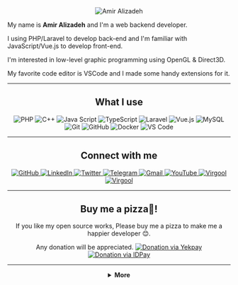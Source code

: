 <div align="center">
    <img src="./header.svg" alt="Amir Alizadeh">
</div>

My name is **Amir Alizadeh** and I'm a web backend developer.

I using PHP/Laravel to develop back-end and I'm familiar with JavaScript/Vue.js to develop front-end.

I'm interested in low-level graphic programming using OpenGL & Direct3D.

My favorite code editor is VSCode and I made some handy extensions for it.

---

<h2 align="center">What I use</h2>

<p align="center">
    <img src="https://img.shields.io/badge/-PHP-777BB4?style=for-the-badge&logo=php&logoColor=white" alt="PHP">
    <img src="https://img.shields.io/badge/-C++-00599C?style=for-the-badge&logo=c%2B%2B&logoColor=white" alt="C++">
    <img src="https://img.shields.io/badge/-JavaScript-F7DF1E?style=for-the-badge&logo=javascript&logoColor=white" alt="Java Script">
    <img src="https://img.shields.io/badge/-TypeScript-007ACC?style=for-the-badge&logo=typescript&logoColor=white" alt="TypeScript">
    <img src="https://img.shields.io/badge/-Laravel-FF2D20?style=for-the-badge&logo=laravel&logoColor=white" alt="Laravel">
    <img src="https://img.shields.io/badge/-Vue.js-4FC08D?style=for-the-badge&logo=vue.js&logoColor=white" alt="Vue.js">
    <img src="https://img.shields.io/badge/-MySQL-4479A1?style=for-the-badge&logo=mysql&logoColor=white" alt="MySQL">
    <img src="https://img.shields.io/badge/-Git-F05032?style=for-the-badge&logo=git&logoColor=white" alt="Git">
    <img src="https://img.shields.io/badge/-Github-181717?style=for-the-badge&logo=github&logoColor=white" alt="GitHub">
    <img src="https://img.shields.io/badge/-Docker-2496ED?style=for-the-badge&logo=docker&logoColor=white" alt="Docker">
    <img src="https://img.shields.io/badge/-VS_Code-007ACC?style=for-the-badge&logo=visual-studio-code&logoColor=white" alt="VS Code">
</p>

---

<h2 align="center">Connect with me</h2>

<p align="center">
    <a href="https://github.com/amir9480" target="_blank">
        <img src="https://img.shields.io/badge/-Github-181717?&logo=github&logoColor=white&style=for-the-badge" alt="GitHub">
    </a>
    <a href="https://www.linkedin.com/in/amir9480" target="_blank">
        <img src="https://img.shields.io/badge/-LinkedIn-0077B5?logo=linkedin&logoColor=white&style=for-the-badge" alt="LinkedIn">
    </a>
    <a href="https://twitter.com/amir_9480" target="_blank">
        <img src="https://img.shields.io/badge/-Twitter-1da1f2?logo=twitter&logoColor=white&style=for-the-badge" alt="Twitter">
    </a>
    <a href="https://t.me/amir9480" target="_blank">
        <img src="https://img.shields.io/badge/-Telegram-2CA5E0?logo=telegram&logoColor=white&style=for-the-badge" alt="Telegram">
    </a>
    <a href="mailto:amiralizadeh9480@gmail.com" target="_blank">
        <img src="https://img.shields.io/badge/-Gmail-D14836?logo=gmail&logoColor=white&style=for-the-badge" alt="Gmail">
    </a>
    <a href="https://www.youtube.com/channel/UCiqoDyIn7deaORvz1sPaIGA"target="_blank">
        <img src="https://img.shields.io/badge/-YouTube-FF0000?logo=youtube&logoColor=white&style=for-the-badge" alt="YouTube">
    </a>
    <a href="https://amiralizadeh9480.medium.com/" target="_blank">
        <img src="https://img.shields.io/badge/-Medium-292929?logo=medium&style=for-the-badge" alt="Virgool">
    </a>
    <a href="https://virgool.io/@amiralizadeh9480" target="_blank">
        <img src="https://img.shields.io/badge/-Virgool-7fc2f7?style=for-the-badge" alt="Virgool">
    </a>
</p>

---

<h2 align="center">Buy me a pizza🍕!</h2>

<p align="center">
    If you like my open source works, Please buy me a pizza to make me a happier developer 😊.
</p>
<p align="center">
    Any donation will be appreciated.
    <a href="https://yekpay.me/en/amir9480" target="_blank">
        <img src="https://img.shields.io/badge/-€_Euro-dc6b29?style=flat-square" alt="Donation via Yekpay">
    </a>
    <a href="https://idpay.ir/amir9480" target="_blank">
        <img src="https://img.shields.io/badge/-IRR-ffac0e?style=flat-square" alt="Donation via IDPay">
    </a>
</p>

---

<details align="center">
    <summary>
        <b>More</b><br>
    </summary>
    <br>
    <p>
        <img  height="180em" align="center" src="https://github-readme-stats.vercel.app/api?username=amir9480&show_icons=true&theme=vue"/>
        <img  height="180em" align="center" src="https://github-readme-stats.vercel.app/api/top-langs?username=amir9480&layout=compact&theme=vue" />
    </p>
    <p>
        <img align="center" src="https://github-profile-trophy.vercel.app/?username=amir9480" />
    </p>
    <p>
        <img align="center" src="https://komarev.com/ghpvc/?username=amir9480"/>
    </p>
</details>
